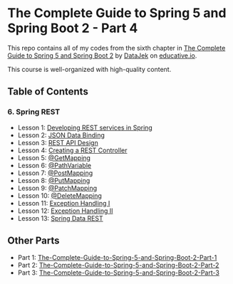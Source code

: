 # The Complete Guide to Spring 5 and Spring Boot 2 - Part 4

This repo contains all of my codes from the sixth chapter in [The Complete Guide to Spring 5 and Spring Boot 2](https://www.educative.io/courses/guide-spring-5-spring-boot-2) by [DataJek](https://www.educative.io/profile/view/5352985413550080) on [educative.io](https://www.educative.io/).

This course is well-organized with high-quality content.

## Table of Contents

### 6. Spring REST

- Lesson 1: [Developing REST services in Spring](https://github.com/ginny100/The-Complete-Guide-to-Spring-5-and-Spring-Boot-2-Part-4/blob/master/lesson1.md)
- Lesson 2: [JSON Data Binding](https://github.com/ginny100/The-Complete-Guide-to-Spring-5-and-Spring-Boot-2-Part-4/blob/master/lesson2.md)
- Lesson 3: [REST API Design](https://github.com/ginny100/The-Complete-Guide-to-Spring-5-and-Spring-Boot-2-Part-4/blob/master/lesson3.md)
- Lesson 4: [Creating a REST Controller](https://github.com/ginny100/The-Complete-Guide-to-Spring-5-and-Spring-Boot-2-Part-4/blob/master/lesson4.md)
- Lesson 5: [@GetMapping](https://github.com/ginny100/The-Complete-Guide-to-Spring-5-and-Spring-Boot-2-Part-4/blob/master/lesson5.md)
- Lesson 6: [@PathVariable](https://github.com/ginny100/The-Complete-Guide-to-Spring-5-and-Spring-Boot-2-Part-4/blob/master/lesson6.md)
- Lesson 7: [@PostMapping](https://github.com/ginny100/The-Complete-Guide-to-Spring-5-and-Spring-Boot-2-Part-4/blob/master/lesson7.md)
- Lesson 8: [@PutMapping](https://github.com/ginny100/The-Complete-Guide-to-Spring-5-and-Spring-Boot-2-Part-4/blob/master/lesson8.md)
- Lesson 9: [@PatchMapping](https://github.com/ginny100/The-Complete-Guide-to-Spring-5-and-Spring-Boot-2-Part-4/blob/master/lesson9.md)
- Lesson 10: [@DeleteMapping](https://github.com/ginny100/The-Complete-Guide-to-Spring-5-and-Spring-Boot-2-Part-4/blob/master/lesson10.md)
- Lesson 11: [Exception Handling I](https://github.com/ginny100/The-Complete-Guide-to-Spring-5-and-Spring-Boot-2-Part-4/blob/master/lesson11.md)
- Lesson 12: [Exception Handling II](https://github.com/ginny100/The-Complete-Guide-to-Spring-5-and-Spring-Boot-2-Part-4/blob/master/lesson12.md)
- Lesson 13: [Spring Data REST](https://github.com/ginny100/The-Complete-Guide-to-Spring-5-and-Spring-Boot-2-Part-4/blob/master/lesson13.md)

## Other Parts

- Part 1: [The-Complete-Guide-to-Spring-5-and-Spring-Boot-2-Part-1](https://github.com/ginny100/The-Complete-Guide-to-Spring-5-and-Spring-Boot-2-Part-1)
- Part 2: [The-Complete-Guide-to-Spring-5-and-Spring-Boot-2-Part-2](https://github.com/ginny100/The-Complete-Guide-to-Spring-5-and-Spring-Boot-2-Part-2)
- Part 3: [The-Complete-Guide-to-Spring-5-and-Spring-Boot-2-Part-3](https://github.com/ginny100/The-Complete-Guide-to-Spring-5-and-Spring-Boot-2-Part-3)